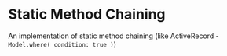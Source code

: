 # Static Method Chaining

An implementation of static method chaining (like ActiveRecord - `Model.where( condition: true )`)
